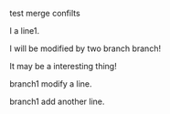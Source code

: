 test merge confilts

I a line1.

I will be modified by two branch branch!

It may be a interesting thing!

branch1 modify a line.

branch1 add another line.